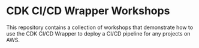 # CDK CI/CD Wrapper Workshops

This repository contains a collection of workshops that demonstrate how to use the CDK CI/CD Wrapper to deploy a CI/CD pipeline for any projects on AWS.
